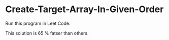 # Create-Target-Array-In-Given-Order

Run this program in Leet Code.

This solution is 65 % fatser than others.

